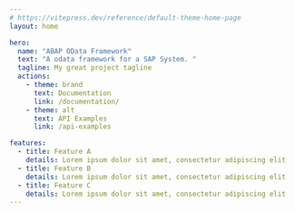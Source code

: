 ```yaml
---
# https://vitepress.dev/reference/default-theme-home-page
layout: home

hero:
  name: "ABAP OData Framework"
  text: "A odata framework for a SAP System. "
  tagline: My great project tagline
  actions:
    - theme: brand
      text: Documentation
      link: /documentation/
    - theme: alt
      text: API Examples
      link: /api-examples

features:
  - title: Feature A
    details: Lorem ipsum dolor sit amet, consectetur adipiscing elit
  - title: Feature B
    details: Lorem ipsum dolor sit amet, consectetur adipiscing elit
  - title: Feature C
    details: Lorem ipsum dolor sit amet, consectetur adipiscing elit
---
```


